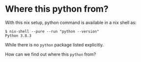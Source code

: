 # Where this python from?

With this nix setup, python command is available in a nix shell as:

```console
$ nix-shell --pure --run "python --version"
Python 3.8.3
```

While there is no `python` package listed explicitly.

How can we find out where this `python` from?
